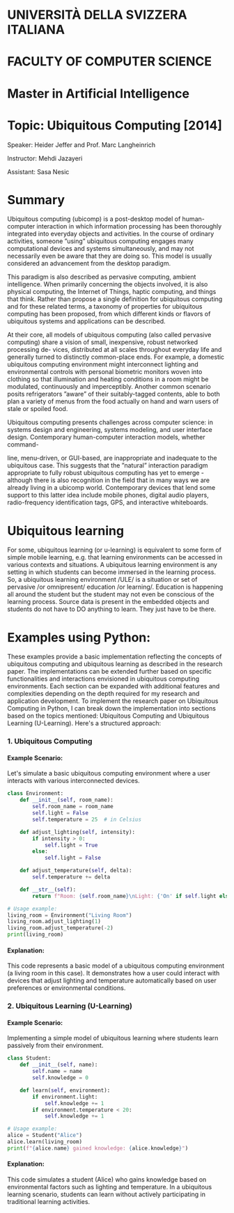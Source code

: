 # <span class="smallcaps">UNIVERSITÀ DELLA SVIZZERA ITALIANA</span>

# FACULTY OF COMPUTER SCIENCE

# Master in Artificial Intelligence

# Topic: Ubiquitous Computing \[2014\]

Speaker: Heider Jeffer and Prof. Marc Langheinrich

Instructor: Mehdi Jazayeri

Assistant: Sasa Nesic



# Summary

Ubiquitous computing (ubicomp) is a post-desktop model of human-computer
interaction in which information processing has been thoroughly
integrated into everyday objects and activities. In the course of
ordinary activities, someone ”using” ubiquitous computing engages many
computational devices and systems simultaneously, and may not
necessarily even be aware that they are doing so. This model is usually
considered an advancement from the desktop paradigm.

This paradigm is also described as pervasive computing, ambient
intelligence. When primarily concerning the objects involved, it is also
physical computing, the Internet of Things, haptic computing, and things
that think. Rather than propose a single definition for ubiquitous
computing and for these related terms, a taxonomy of properties for
ubiquitous computing has been proposed, from which different kinds or
flavors of ubiquitous systems and applications can be described.

At their core, all models of ubiquitous computing (also called pervasive
computing) share a vision of small, inexpensive, robust networked
processing de- vices, distributed at all scales throughout everyday life
and generally turned to distinctly common-place ends. For example, a
domestic ubiquitous computing environment might interconnect lighting
and environmental controls with personal biometric monitors woven into
clothing so that illumination and heating conditions in a room might be
modulated, continuously and imperceptibly. Another common scenario
posits refrigerators ”aware” of their suitably-tagged contents, able to
both plan a variety of menus from the food actually on hand and warn
users of stale or spoiled food.

Ubiquitous computing presents challenges across computer science: in
systems design and engineering, systems modeling, and user interface
design. Contemporary human-computer interaction models, whether command-

line, menu-driven, or GUI-based, are inappropriate and inadequate to the
ubiquitous case. This suggests that the ”natural” interaction paradigm
appropriate to fully robust ubiquitous computing has yet to emerge -
although there is also recognition in the field that in many ways we are
already living in a ubicomp world. Contemporary devices that lend some
support to this latter idea include mobile phones, digital audio
players, radio-frequency identification tags, GPS, and interactive
whiteboards.

# Ubiquitous learning

For some, ubiquitous learning (or u-learning) is equivalent to some form
of simple mobile learning, e.g. that learning environments can be
accessed in various contexts and situations. A ubiquitous learning
environment is any setting in which students can become immersed in the
learning process. So, a ubiquitous learning environment /ULE/ is a
situation or set of pervasive /or omnipresent/ education /or learning/.
Education is happening all around the student but the student may not
even be conscious of the learning process. Source data is present in the
embedded objects and students do not have to DO anything to learn. They
just have to be there.

# Examples using Python:
These examples provide a basic implementation reflecting the concepts of ubiquitous computing and ubiquitous learning as described in the research paper. The implementations can be extended further based on specific functionalities and interactions envisioned in ubiquitous computing environments. Each section can be expanded with additional features and complexities depending on the depth required for my research and application development. To implement the research paper on Ubiquitous Computing in Python, I can break down the implementation into sections based on the topics mentioned: Ubiquitous Computing and Ubiquitous Learning (U-Learning). Here's a structured approach:

### 1. Ubiquitous Computing

#### Example Scenario:
Let's simulate a basic ubiquitous computing environment where a user interacts with various interconnected devices.

```python
class Environment:
    def __init__(self, room_name):
        self.room_name = room_name
        self.light = False
        self.temperature = 25  # in Celsius

    def adjust_lighting(self, intensity):
        if intensity > 0:
            self.light = True
        else:
            self.light = False

    def adjust_temperature(self, delta):
        self.temperature += delta

    def __str__(self):
        return f"Room: {self.room_name}\nLight: {'On' if self.light else 'Off'}\nTemperature: {self.temperature} °C"

# Usage example:
living_room = Environment("Living Room")
living_room.adjust_lighting(1)
living_room.adjust_temperature(-2)
print(living_room)
```

#### Explanation:
This code represents a basic model of a ubiquitous computing environment (a living room in this case). It demonstrates how a user could interact with devices that adjust lighting and temperature automatically based on user preferences or environmental conditions.

### 2. Ubiquitous Learning (U-Learning)

#### Example Scenario:
Implementing a simple model of ubiquitous learning where students learn passively from their environment.

```python
class Student:
    def __init__(self, name):
        self.name = name
        self.knowledge = 0

    def learn(self, environment):
        if environment.light:
            self.knowledge += 1
        if environment.temperature < 20:
            self.knowledge += 1

# Usage example:
alice = Student("Alice")
alice.learn(living_room)
print(f"{alice.name} gained knowledge: {alice.knowledge}")
```

#### Explanation:
This code simulates a student (Alice) who gains knowledge based on environmental factors such as lighting and temperature. In a ubiquitous learning scenario, students can learn without actively participating in traditional learning activities.

